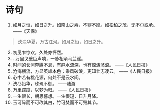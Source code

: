# 诗句
1. 如月之恒，如日之升。如南山之寿，不骞不崩。如松柏之茂，无不尔或承。 ——《天保》

> 泱泱华夏，万古江河。如月之恒，如日之升。

2. 初见乍惊欢，久处亦怦然。
3. . 万里戈壁巨声响，一脉相承马兰谣。
4. 时间的长河奔腾不息，有静水流深，也有惊涛骇浪。 ——《人民日报》
5. 沧海横流，方显英雄本色；乘风破浪，更知壮志凌云。 ——《人民日报》
6. 心中若有桃花源，何处不是云水间。
7. 洗尽铅华，珠玑不御。 ——陆游
8. 万里蹀躞，以梦为归。 ——《人民日报》
9. 一生很长，朝思暮想。一生很短，日升月降。
10. 玉可碎而不可改其白，竹可焚而不可毁其节。